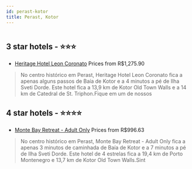 ```yaml
---
id: perast-kotor
title: Perast, Kotor
---
```


<center><img src="https://i.travelapi.com/hotels/37000000/36290000/36285900/36285839/67b1309a_z.jpg" alt="" /></center>


##  3 star hotels - ⭐️⭐️⭐️

-    [Heritage Hotel Leon Coronato](https://www.hurb.com/br/aud/https://www.hurb.com/br/hotels/perast/heritage-hotel-leon-coronato-HT-5Q3C?cmp=18055) Prices from R$1,275.90
   > No centro histórico em Perast, Heritage Hotel Leon Coronato fica a apenas alguns passos de Baía de Kotor e a 4 minutos a pé de Ilha Sveti Dorde.  Este hotel fica a 13,9 km de Kotor Old Town Walls e a 14 km de Catedral de St. Triphon.Fique em um de nossos 

##  4 star hotels - ⭐️⭐️⭐️⭐️

-    [Monte Bay Retreat - Adult Only](https://www.hurb.com/br/aud/https://www.hurb.com/br/hotels/perast/monte-bay-retreat-adult-only-HT-4LPX?cmp=18055) Prices from R$996.63
   > No centro histórico em Perast, Monte Bay Retreat - Adult Only fica a apenas 3 minutos de caminhada de Baía de Kotor e a 7 minutos a pé de Ilha Sveti Dorde.  Este hotel de 4 estrelas fica a 19,4 km de Porto Montenegro e 13,7 km de Kotor Old Town Walls.Sint
